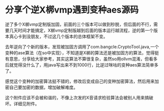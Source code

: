 # 分享个逆X梆vmp遇到变种aes源码

逆了多个X梆vmp定制版加固，前面的三个版本可以做到秒脱，但后面的不行，需要几天时间才能搞定，X梆vmp定制版越到后面的版本运行越流程，逆的第一个版本真心卡到没朋友，不过这几个版本的总体框架不变。

去年逆向了个新的版本，发现被加固方调用了com.bangcle.CryptoTool.java,一个变种的ase算法（在so中实现），不知道是X梆的算法还是被加固方的算法，觉得挺有意思，分享给大家参考，其实这算法不算很复杂，虽然so用ollvm混淆，但看多后就觉得没什么了，用java写出来不到1000行，比逆过咪咕的变种aes算法简单多了。

感觉这个变种的加密算法挺不错的，修改后变成自己的变种加密算法，然后用来加密自己要加密的数据，增加破解难度。


这个附件应该不会被和谐的，不像上次发的X音请求检验算法会被别人用来搞破坏。详细见附件。
